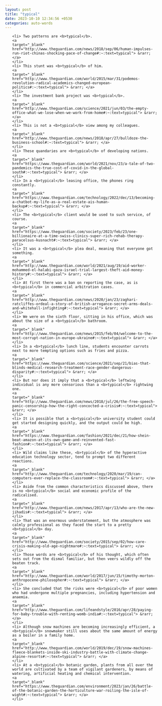 ```yaml
---
layout: post
title: "typical"
date: 2023-10-10 12:34:56 +0530
categories: auto-words
---
```

<ol>

    <li> Two patterns are <b>typical</b>.
    <a 
    target="_blank" 
    href="http://www.theguardian.com/news/2018/sep/06/human-impulses-run-riot-chinas-shocking-pace-of-change#:~:text=typical"> &rarr; </a>
    </li>
    <li> This stunt was <b>typical</b> of him.
    <a 
    target="_blank" 
    href="http://www.theguardian.com/world/2015/mar/31/podemos-revolution-radical-academics-changed-european-politics#:~:text=typical"> &rarr; </a>
    </li>
    <li> The investment bank project was <b>typical</b>.
    <a 
    target="_blank" 
    href="http://www.theguardian.com/science/2021/jun/03/the-empty-office-what-we-lose-when-we-work-from-home#:~:text=typical"> &rarr; </a>
    </li>
    <li> This is not a <b>typical</b> view among my colleagues.
    <a 
    target="_blank" 
    href="http://www.theguardian.com/news/2018/apr/27/bulldoze-the-business-school#:~:text=typical"> &rarr; </a>
    </li>
    <li> These quandaries are <b>typical</b> of developing nations.
    <a 
    target="_blank" 
    href="https://www.theguardian.com/world/2021/nov/23/a-tale-of-two-pandemics-the-true-cost-of-covid-in-the-global-south#:~:text=typical"> &rarr; </a>
    </li>
    <li> In a <b>typical</b> leasing office, the phones ring constantly.
    <a 
    target="_blank" 
    href="https://www.theguardian.com/technology/2022/dec/13/becoming-a-chatbot-my-life-as-a-real-estate-ais-human-backup#:~:text=typical"> &rarr; </a>
    </li>
    <li> The <b>typical</b> client would be used to such service, of course.
    <a 
    target="_blank" 
    href="https://www.theguardian.com/society/2023/feb/23/one-billionaire-at-a-time-swiss-clinics-super-rich-rehab-therapy-paracelsus-kusnacht#:~:text=typical"> &rarr; </a>
    </li>
    <li> It was a <b>typical</b> plea deal, meaning that everyone got something.
    <a 
    target="_blank" 
    href="http://www.theguardian.com/world/2021/aug/19/aid-worker-mohammed-el-halabi-gaza-israel-trial-largest-theft-aid-money-history#:~:text=typical"> &rarr; </a>
    </li>
    <li> At first there was a ban on reporting the case, as is <b>typical</b> in commercial arbitration cases.
    <a 
    target="_blank" 
    href="http://www.theguardian.com/news/2020/jan/23/zaghari-ratcliffes-ordeal-a-story-of-british-arrogance-secret-arms-deals-and-whitehall-infighting#:~:text=typical"> &rarr; </a>
    </li>
    <li> We were on the sixth floor, sitting in his office, which was about the size of a <b>typical</b> bathroom.
    <a 
    target="_blank" 
    href="http://www.theguardian.com/news/2015/feb/04/welcome-to-the-most-corrupt-nation-in-europe-ukraine#:~:text=typical"> &rarr; </a>
    </li>
    <li> In a <b>typical</b> lunch line, students encounter carrots next to more tempting options such as fries and pizza.
    <a 
    target="_blank" 
    href="https://www.theguardian.com/science/2021/sep/21/bias-that-blinds-medical-research-treatment-race-gender-dangerous-disparity#:~:text=typical"> &rarr; </a>
    </li>
    <li> But nor does it imply that a <b>typical</b> leftwing individual is any more censorious than a <b>typical</b> rightwing one.
    <a 
    target="_blank" 
    href="http://www.theguardian.com/news/2018/jul/26/the-free-speech-panic-censorship-how-the-right-concocted-a-crisis#:~:text=typical"> &rarr; </a>
    </li>
    <li> It is possible that a <b>typical</b> university student could get started designing quickly, and the output could be high.
    <a 
    target="_blank" 
    href="https://www.theguardian.com/fashion/2021/dec/21/how-shein-beat-amazon-at-its-own-game-and-reinvented-fast-fashion#:~:text=typical"> &rarr; </a>
    </li>
    <li> Wild claims like these, <b>typical</b> of the hyperactive education technology sector, tend to prompt two different reactions.
    <a 
    target="_blank" 
    href="http://www.theguardian.com/technology/2020/mar/19/can-computers-ever-replace-the-classroom#:~:text=typical"> &rarr; </a>
    </li>
    <li> Aside from the common characteristics discussed above, there is no <b>typical</b> social and economic profile of the radicalised.
    <a 
    target="_blank" 
    href="http://www.theguardian.com/news/2017/apr/13/who-are-the-new-jihadis#:~:text=typical"> &rarr; </a>
    </li>
    <li> That was an enormous understatement, but the atmosphere was calmly professional as they faced the start to a pretty <b>typical</b> day.
    <a 
    target="_blank" 
    href="http://www.theguardian.com/society/2015/sep/02/how-care-crisis-making-old-age-nightmare#:~:text=typical"> &rarr; </a>
    </li>
    <li> Those words are <b>typical</b> of his thought, which often sets out from the dismal familiar, but then veers wildly off the beaten track.
    <a 
    target="_blank" 
    href="http://www.theguardian.com/world/2017/jun/15/timothy-morton-anthropocene-philosopher#:~:text=typical"> &rarr; </a>
    </li>
    <li> She concluded that the risks were <b>typical</b> of poor women who had undergone multiple pregnancies, including hypertension and anaemia.
    <a 
    target="_blank" 
    href="http://www.theguardian.com/lifeandstyle/2016/apr/28/paying-for-baby-trouble-with-renting-womb-india#:~:text=typical"> &rarr; </a>
    </li>
    <li> Although snow machines are becoming increasingly efficient, a <b>typical</b> snowmaker still uses about the same amount of energy as a boiler in a family home.
    <a 
    target="_blank" 
    href="http://www.theguardian.com/world/2019/dec/19/snow-machines-fleece-blankets-inside-ski-industry-battle-with-climate-change-alpine-resorts#:~:text=typical"> &rarr; </a>
    </li>
    <li> At a <b>typical</b> botanic garden, plants from all over the world are cultivated by a team of vigilant gardeners, by means of watering, artificial heating and chemical intervention.
    <a 
    target="_blank" 
    href="https://www.theguardian.com/environment/2023/jan/26/battle-of-the-botanic-garden-the-horticulture-war-roiling-the-isle-of-wight#:~:text=typical"> &rarr; </a>
    </li>
